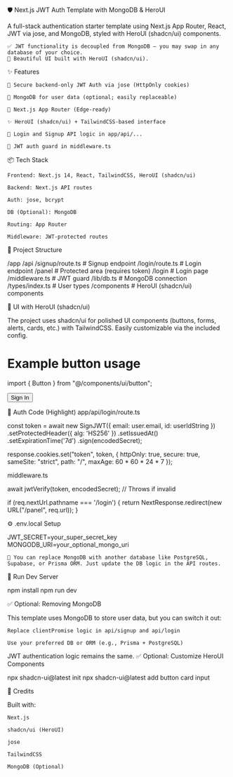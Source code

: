 🛡️ Next.js JWT Auth Template with MongoDB & HeroUI

A full-stack authentication starter template using Next.js App Router, React, JWT via jose, and MongoDB, styled with HeroUI (shadcn/ui) components.

    ✅ JWT functionality is decoupled from MongoDB — you may swap in any database of your choice.
    🎨 Beautiful UI built with HeroUI (shadcn/ui).

✨ Features

    🔐 Secure backend-only JWT Auth via jose (HttpOnly cookies)

    🧱 MongoDB for user data (optional; easily replaceable)

    🧬 Next.js App Router (Edge-ready)

    ✨ HeroUI (shadcn/ui) + TailwindCSS-based interface

    🧩 Login and Signup API logic in app/api/...

    🧰 JWT auth guard in middleware.ts

📦 Tech Stack

    Frontend: Next.js 14, React, TailwindCSS, HeroUI (shadcn/ui)

    Backend: Next.js API routes

    Auth: jose, bcrypt

    DB (Optional): MongoDB

    Routing: App Router

    Middleware: JWT-protected routes

📁 Project Structure

/app
  /api
    /signup/route.ts     # Signup endpoint
    /login/route.ts      # Login endpoint
  /panel                 # Protected area (requires token)
  /login                 # Login page
/middleware.ts           # JWT guard
/lib/db.ts               # MongoDB connection
/types/index.ts          # User types
/components              # HeroUI (shadcn/ui) components

🎨 UI with HeroUI (shadcn/ui)

The project uses shadcn/ui for polished UI components (buttons, forms, alerts, cards, etc.) with TailwindCSS.
Easily customizable via the included config.

# Example button usage
import { Button } from "@/components/ui/button";

<Button className="w-full">Sign In</Button>

🔐 Auth Code (Highlight)
app/api/login/route.ts

const token = await new SignJWT({ email: user.email, id: userIdString })
  .setProtectedHeader({ alg: 'HS256' })
  .setIssuedAt()
  .setExpirationTime('7d')
  .sign(encodedSecret);

response.cookies.set("token", token, {
  httpOnly: true, secure: true, sameSite: "strict", path: "/", maxAge: 60 * 60 * 24 * 7
});

middleware.ts

await jwtVerify(token, encodedSecret); // Throws if invalid

if (req.nextUrl.pathname === '/login') {
  return NextResponse.redirect(new URL("/panel", req.url));
}

⚙️ .env.local Setup

JWT_SECRET=your_super_secret_key
MONGODB_URI=your_optional_mongo_uri

    🔁 You can replace MongoDB with another database like PostgreSQL, Supabase, or Prisma ORM. Just update the DB logic in the API routes.

🧪 Run Dev Server

npm install
npm run dev

✅ Optional: Removing MongoDB

This template uses MongoDB to store user data, but you can switch it out:

    Replace clientPromise logic in api/signup and api/login

    Use your preferred DB or ORM (e.g., Prisma + PostgreSQL)

JWT authentication logic remains the same.
✅ Optional: Customize HeroUI Components

npx shadcn-ui@latest init
npx shadcn-ui@latest add button card input

🙌 Credits

Built with:

    Next.js

    shadcn/ui (HeroUI)

    jose

    TailwindCSS

    MongoDB (Optional)
 
 
